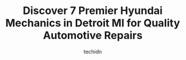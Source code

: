 ---
layout: ampstory
image: https://images.unsplash.com/photo-1608506876688-ab805ee6c2c6?ixlib=rb-4.0.3&ixid=MnwxMjA3fDB8MHxwaG90by1wYWdlfHx8fGVufDB8fHx8&auto=format&fit=crop&w=640&h=853&q=80
author: techidn
featured: false
description: Trust your vehicles maintenance and repairs to the 7 best Hyundai Mechanic in Detroit MI, USA. With their extensive experience, cutting-edge technology, and commitment to customer satisfact
title: Discover 7 Premier Hyundai Mechanics in Detroit MI for Quality Automotive Repairs
cover:
   title: Discover 7 Premier Hyundai Mechanics in Detroit MI for Quality Automotive Repairs
   subtitle: Rickpate
   background: https://images.unsplash.com/photo-1608506876688-ab805ee6c2c6?ixlib=rb-4.0.3&ixid=MnwxMjA3fDB8MHxwaG90by1wYWdlfHx8fGVufDB8fHx8&auto=format&fit=crop&w=640&h=853&q=80

pages: 
 - layout: thirds
   top: <h1>#1 Campus Auto Repair</h1>
   bottom: "<p>Great service, yaya and Mike always look out for my and my dads car for years. They are good, fast and clean with there work. I recommend them to anyone one who wants </p>"
   background: https://www.knot35.com/toplist/wp-content/uploads/2023/06/best-hyundai-mechanic-1-in-detroit-mi-1685837878.jpeg
   backgroundblur: true
 - layout: thirds
   top: <h1>#2 michgan auto repair</h1>
   bottom: "<p>14231 Wyoming Ave, Detroit, MI 48238, United States</p>"
   background: https://www.knot35.com/toplist/wp-content/uploads/2023/06/best-hyundai-mechanic-2-in-detroit-mi-1685837878.jpeg
   cta:
      link: https://www.knot35.com/toplist/discover-7-premier-hyundai-mechanics-in-detroit-mi-for-quality-automotive-repairs/
      text: Discover 7 Premier Hyundai Mechanics in Detroit MI for Quality Automotive Repairs
 - layout: thirds
   top: <h1>#3 Pointe AutoTech</h1>
   bottom: "<p>17819 E Warren Ave, Detroit, MI 48224, United States</p>"
   background: https://www.knot35.com/toplist/wp-content/uploads/2023/06/best-hyundai-mechanic-3-in-detroit-mi-1685837878.jpeg
   cta:
      link: https://www.knot35.com/toplist/discover-7-premier-hyundai-mechanics-in-detroit-mi-for-quality-automotive-repairs/
      text: Discover 7 Premier Hyundai Mechanics in Detroit MI for Quality Automotive Repairs
 - layout: thirds
   top: <h1>#4 Unique Auto Care</h1>
   bottom: "<p>10301 M-102, Detroit, MI 48221, United States</p>"
   background: https://images.unsplash.com/photo-1608411404720-c8f0417bcdba?ixlib=rb-4.0.3&ixid=MnwxMjA3fDB8MHxwaG90by1wYWdlfHx8fGVufDB8fHx8&auto=format&fit=crop&w=640&h=853&q=80
   cta:
      link: https://www.knot35.com/toplist/discover-7-premier-hyundai-mechanics-in-detroit-mi-for-quality-automotive-repairs/
      text: Discover 7 Premier Hyundai Mechanics in Detroit MI for Quality Automotive Repairs
 - layout: thirds
   top: <h1>#5 Universal Auto Care</h1>
   bottom: "<p>11615 Woodward Ave, Detroit, MI 48202, United States</p>"
   background: https://images.unsplash.com/photo-1561679660-d00ee1e0dc8e?ixlib=rb-4.0.3&ixid=MnwxMjA3fDB8MHxwaG90by1wYWdlfHx8fGVufDB8fHx8&auto=format&fit=crop&w=640&h=853&q=80
   cta:
      link: https://www.knot35.com/toplist/discover-7-premier-hyundai-mechanics-in-detroit-mi-for-quality-automotive-repairs/
      text: Discover 7 Premier Hyundai Mechanics in Detroit MI for Quality Automotive Repairs
 - layout: thirds
   top: <h1>#6 University Auto Tech</h1>
   bottom: "<p>8201 Linwood St, Detroit, MI 48206, United States</p>"
   background: https://images.unsplash.com/photo-1608501821300-4f99e58bba77?ixlib=rb-4.0.3&ixid=MnwxMjA3fDB8MHxwaG90by1wYWdlfHx8fGVufDB8fHx8&auto=format&fit=crop&w=640&h=853&q=80
   cta:
      link: https://www.knot35.com/toplist/discover-7-premier-hyundai-mechanics-in-detroit-mi-for-quality-automotive-repairs/
      text: Discover 7 Premier Hyundai Mechanics in Detroit MI for Quality Automotive Repairs
 - layout: thirds
   top: <h1>#7 Rafee Auto Sales & Services</h1>
   bottom: "<p>8228 Mt Elliott St, Detroit, MI 48211, United States</p>"
   background: https://images.unsplash.com/photo-1524169358666-79f22534bc6e?ixlib=rb-4.0.3&ixid=MnwxMjA3fDB8MHxwaG90by1wYWdlfHx8fGVufDB8fHx8&auto=format&fit=crop&w=640&h=853&q=80
   cta:
      link: https://www.knot35.com/toplist/discover-7-premier-hyundai-mechanics-in-detroit-mi-for-quality-automotive-repairs/
      text: Discover 7 Premier Hyundai Mechanics in Detroit MI for Quality Automotive Repairs
 - layout: thirds
   middle: Continue reading...
   background: https://images.unsplash.com/photo-1496096265110-f83ad7f96608?ixlib=rb-4.0.3&ixid=MnwxMjA3fDB8MHxwaG90by1wYWdlfHx8fGVufDB8fHx8&auto=format&fit=crop&w=640&h=853&q=80
   cta:
      link: https://www.knot35.com/toplist/discover-7-premier-hyundai-mechanics-in-detroit-mi-for-quality-automotive-repairs/
      text: Discover 7 Premier Hyundai Mechanics in Detroit MI for Quality Automotive Repairs
      
---